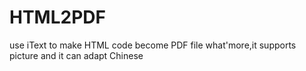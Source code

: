 # HTML2PDF
use iText to make HTML code become PDF file
what'more,it supports picture
and it can adapt Chinese
